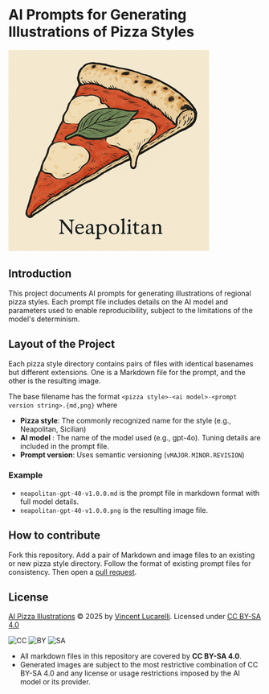 # AI Prompts for Generating Illustrations of Pizza Styles

[![Neapolitan Pizza](assets/neapolitan-thumb.png)](neapolitan/neapolitan-gpt-40-v1.0.0.png)

## Introduction

This project documents AI prompts for generating illustrations of regional
pizza styles. Each prompt file includes details on the AI model and parameters
used to enable reproducibility, subject to the limitations of the model's
determinism.

## Layout of the Project

Each pizza style directory contains pairs of files with identical basenames but
different extensions. One is a Markdown file for the prompt, and the other is
the resulting image.

The base filename has the format `<pizza style>-<ai model>-<prompt version
string>.{md,png}` where
- **Pizza style**: The commonly recognized name for the style (e.g.,
  Neapolitan, Sicilian)
- **AI model** : The name of the model used (e.g., gpt-4o). Tuning details are
  included in the prompt file.
- **Prompt version**: Uses semantic versioning (`vMAJOR.MINOR.REVISION`)

### Example

- `neapolitan-gpt-40-v1.0.0.md` is the prompt file in markdown format with full
  model details.
- `neapolitan-gpt-40-v1.0.0.png` is the resulting image file.

## How to contribute

Fork this repository. Add a pair of Markdown and image files to an existing or
new pizza style directory. Follow the format of existing prompt files for
consistency. Then open a
[pull request](https://github.com/vincentl/ai-pizza-illustrations/pulls).

## License

[AI Pizza Illustrations](https://github.com/vincentl/ai-pizza-illustrations) ©
2025 by [Vincent Lucarelli](https://github.com/vincentl).
Licensed under [CC BY-SA 4.0](https://creativecommons.org/licenses/by-sa/4.0/)

![CC](https://mirrors.creativecommons.org/presskit/icons/cc.svg)
![BY](https://mirrors.creativecommons.org/presskit/icons/by.svg)
![SA](https://mirrors.creativecommons.org/presskit/icons/sa.svg)

- All markdown files in this repository are covered by **CC BY-SA 4.0**. 
- Generated images are subject to the most restrictive combination of CC BY-SA
  4.0 and any license or usage restrictions imposed by the AI model or its
  provider.

